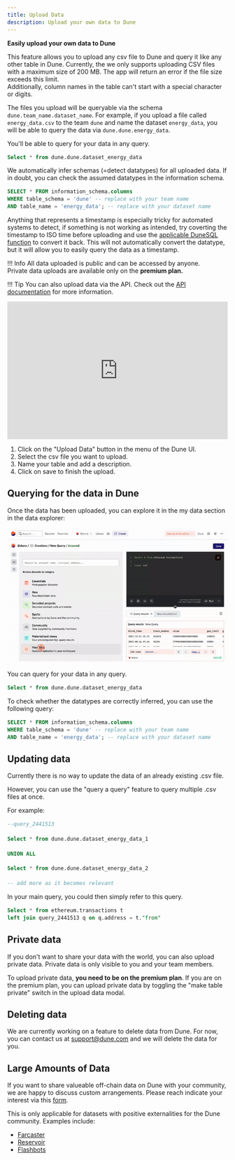 ```yaml
---
title: Upload Data
description: Upload your own data to Dune
---
```


**Easily upload your own data to Dune**

This feature allows you to upload any csv file to Dune and query it like any other table in Dune. Currently, the we only supports uploading CSV files with a maximum size of 200 MB. The app will return an error if the file size exceeds this limit.   
Additionally, column names in the table can't start with a special character or digits.

The files you upload will be queryable via the schema ``dune.team_name.dataset_name``. For example, if you upload a file called ``energy_data.csv`` to the team ``dune`` and name the dataset ``energy_data``, you will be able to query the data via ``dune.dune.energy_data``.

You'll be able to query for your data in any query.

```sql
Select * from dune.dune.dataset_energy_data
```

We automatically infer schemas (=detect datatypes) for all uploaded data. If in doubt, you can check the assumed datatypes in the information schema. 

```sql
SELECT * FROM information_schema.columns 
WHERE table_schema = 'dune' -- replace with your team name
AND table_name = 'energy_data'; -- replace with your dataset name
```

Anything that represents a timestamp is especially tricky for automated systems to detect, if something is not working as intended, try coverting the timestamp to ISO time before uploading and use the [applicable DuneSQL function](../query/DuneSQL-reference/Functions-and-operators/datetime.md#from_iso8601_timestamp) to convert it back. This will not automatically convert the datatype, but it will allow you to easily query the data as a timestamp.


!!! Info
    All data uploaded is public and can be accessed by anyone.   
    Private data uploads are available only on the **premium plan.**


!!! Tip
    You can also upload data via the API. Check out the [API documentation](../api/api-reference/upload-data/index.md) for more information.



<div style="position: relative; padding-bottom: calc(54.166666666666664% + 41px); height: 0; width: 100%"><iframe src="https://demo.arcade.software/ZfmeSKYxCY7cTfcv6cDW?embed" frameborder="0" loading="lazy" webkitallowfullscreen mozallowfullscreen allowfullscreen style="position: absolute; top: 0; left: 0; width: 100%; height: 100%;color-scheme: light;" title="Dashboards"></iframe></div>

1. Click on the "Upload Data" button in the menu of the Dune UI.
2. Select the csv file you want to upload.
3. Name your table and add a description.
4. Click on save to finish the upload.


## Querying for the data in Dune

Once the data has been uploaded, you can explore it in the my data section in the data explorer: 

![upload data](../app/images/upload_data.gif)

You can query for your data in any query.

```sql
Select * from dune.dune.dataset_energy_data
```

To check whether the datatypes are correctly inferred, you can use the following query:

```sql
SELECT * FROM information_schema.columns 
WHERE table_schema = 'dune' -- replace with your team name
AND table_name = 'energy_data'; -- replace with your dataset name
```

## Updating data

Currently there is no way to update the data of an already existing .csv file.

However, you can use the "query a query" feature to query multiple .csv files at once.

For example:

```sql
--query_2441513

Select * from dune.dune.dataset_energy_data_1

UNION ALL

Select * from dune.dune.dataset_energy_data_2

-- add more as it becomes relevant
```

In your main query, you could then simply refer to this query.

```sql
Select * from ethereum.transactions t
left join query_2441513 q on q.address = t."from"
```

## Private data

If you don't want to share your data with the world, you can also upload private data. Private data is only visible to you and your team members.

To upload private data, **you need to be on the premium plan**. If you are on the premium plan, you can upload private data by toggling the "make table private" switch in the upload data modal.


## Deleting data

We are currently working on a feature to delete data from Dune. For now, you can contact us at support@dune.com and we will delete the data for you.


## Large Amounts of Data

If you want to share valueable off-chain data on Dune with your community, we are happy to discuss custom arrangements. Please reach indicate your interest via this [form](https://bit.ly/dune-data-integration).

This is only applicable for datasets with positive externalities for the Dune community. Examples include:

- [Farcaster](../data-tables/community/neynar/farcaster/index.md)
- [Reservoir](../data-tables/community/reservoir/index.md)
- [Flashbots](../data-tables/community/flashbots/index.md)


